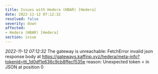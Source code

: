 ```yaml
---
title: Issues with Hedera (HBAR) [Hedera]
date: 2022-11-12 07:12:32
resolved: false
severity: down
affected:
- Hedera (HBAR) [Hedera]
section: issue
---
```


*2022-11-12 07:12:32* The gateway is unreachable: FetchError invalid json response body at https://gateways.kaffinp.xyz/hedera/meta-info?tokenId=tti_1d0df1e636c9cb8ffecf535e reason: Unexpected token < in JSON at position 0
